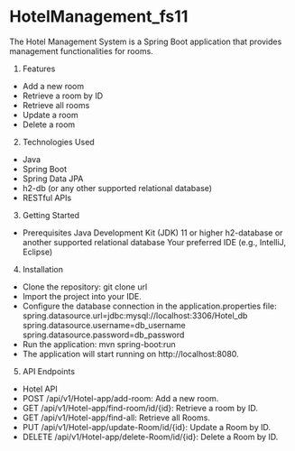 # HotelManagement_fs11

The Hotel Management System is a Spring Boot application that provides management functionalities for rooms.

1. Features
- Add a new room
- Retrieve a room by ID
- Retrieve all rooms
- Update a room
- Delete a room

2. Technologies Used
- Java
- Spring Boot
- Spring Data JPA
- h2-db (or any other supported relational database)
- RESTful APIs

3. Getting Started

- Prerequisites
  Java Development Kit (JDK) 11 or higher
  h2-database or another supported relational database
  Your preferred IDE (e.g., IntelliJ, Eclipse)

4. Installation
- Clone the repository: git clone url
- Import the project into your IDE.
- Configure the database connection in the application.properties file:
spring.datasource.url=jdbc:mysql://localhost:3306/Hotel_db spring.datasource.username=db_username spring.datasource.password=db_password
- Run the application:
mvn spring-boot:run
- The application will start running on http://localhost:8080.

5. API Endpoints
- Hotel API
- POST /api/v1/Hotel-app/add-room: Add a new room.
- GET /api/v1/Hotel-app/find-room/id/{id}: Retrieve a room by ID.
- GET /api/v1/Hotel-app/find-all: Retrieve all Rooms.
- PUT /api/v1/Hotel-app/update-Room/id/{id}: Update a Room by ID.
- DELETE /api/v1/Hotel-app/delete-Room/id/{id}: Delete a Room by ID.
